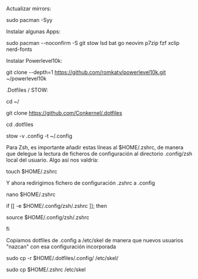 Actualizar mirrors: 

sudo pacman -Syy 
 
 
Instalar algunas Apps: 

sudo pacman --noconfirm -S git stow lsd bat go neovim p7zip fzf xclip nerd-fonts 
 
 
Instalar Powerlevel10k: 

git clone --depth=1 https://github.com/romkatv/powerlevel10k.git ~/powerlevel10k 


.Dotfiles / STOW: 

cd ~/ 

git clone https://github.com/Conkernel/.dotfiles 

cd .dotfiles 

stow -v .config -t ~/.config 


Para Zsh, es importante añadir estas líneas al $HOME/.zshrc, de manera que delegue la lectura de ficheros de configuración al directorio .config/zsh local del usuario. Algo así nos valdría: 

 
touch $HOME/.zshrc 
 
Y ahora redirigimos fichero de configuración .zshrc a .config  
 
nano $HOME/.zshrc 
 
if [[ -e $HOME/.config/zsh/.zshrc ]]; then 

source $HOME/.config/zsh/.zshrc 

fi 

 
Copiamos dotfiles de .config a /etc/skel de manera que nuevos usuarios "nazcan" con esa configuración incorporada 
 
sudo cp -r $HOME/.dotfiles/.config/ /etc/skel/ 

sudo cp $HOME/.zshrc /etc/skel 
 
